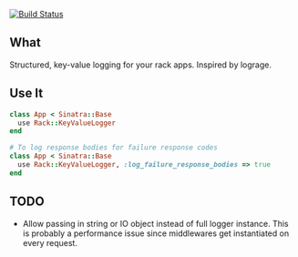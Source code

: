 [![Build Status](https://secure.travis-ci.org/zaarly/rack-key_value_logger.png)](http://travis-ci.org/zaarly/rack-key_value_logger)

## What

Structured, key-value logging for your rack apps. Inspired by lograge.

## Use It

```ruby
class App < Sinatra::Base
  use Rack::KeyValueLogger
end

# To log response bodies for failure response codes
class App < Sinatra::Base
  use Rack::KeyValueLogger, :log_failure_response_bodies => true
end
```

## TODO

* Allow passing in string or IO object instead of full logger instance. This is probably a performance issue since middlewares get instantiated on every request.